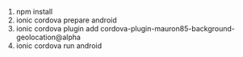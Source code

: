 1. npm install
2. ionic cordova prepare android
3. ionic cordova plugin add cordova-plugin-mauron85-background-geolocation@alpha
4. ionic cordova run android